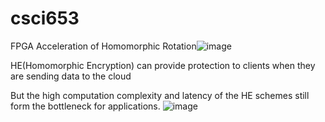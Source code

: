 # csci653
FPGA Acceleration of Homomorphic Rotation![image](https://user-images.githubusercontent.com/74476225/204866795-401ba1c7-e408-45d4-bac0-c86377a865f7.png)

HE(Homomorphic Encryption) can provide protection to clients when they are sending data to the cloud 

But the high computation complexity and latency of the HE schemes still form the bottleneck for applications. 
![image](https://user-images.githubusercontent.com/74476225/204866906-ecae71cf-bc79-44c9-9cbb-d34a20538d15.png)


